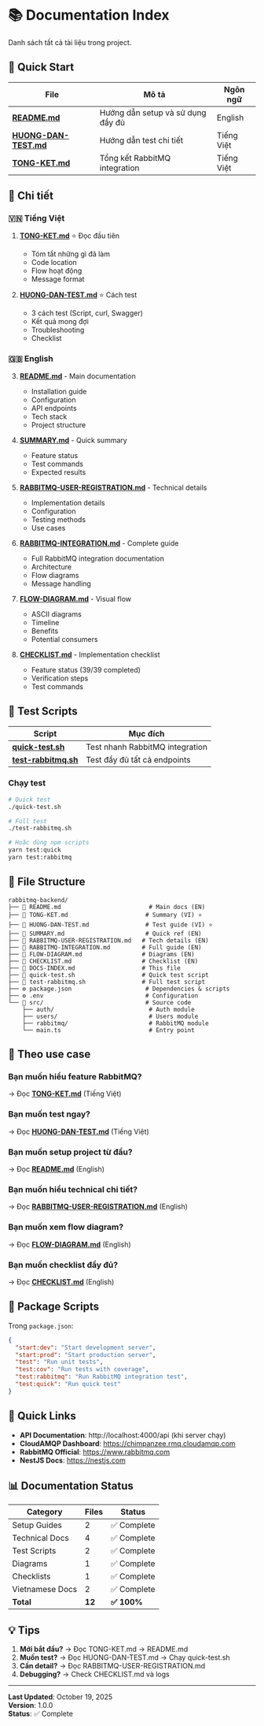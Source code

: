 # 📚 Documentation Index

Danh sách tất cả tài liệu trong project.

## 🚀 Quick Start

| File | Mô tả | Ngôn ngữ |
|------|-------|----------|
| **[README.md](README.md)** | Hướng dẫn setup và sử dụng đầy đủ | English |
| **[HUONG-DAN-TEST.md](HUONG-DAN-TEST.md)** | Hướng dẫn test chi tiết | Tiếng Việt |
| **[TONG-KET.md](TONG-KET.md)** | Tổng kết RabbitMQ integration | Tiếng Việt |

## 📖 Chi tiết

### 🇻🇳 Tiếng Việt

1. **[TONG-KET.md](TONG-KET.md)** ⭐ Đọc đầu tiên
   - Tóm tắt những gì đã làm
   - Code location
   - Flow hoạt động
   - Message format
   
2. **[HUONG-DAN-TEST.md](HUONG-DAN-TEST.md)** ⭐ Cách test
   - 3 cách test (Script, curl, Swagger)
   - Kết quả mong đợi
   - Troubleshooting
   - Checklist

### 🇬🇧 English

3. **[README.md](README.md)** - Main documentation
   - Installation guide
   - Configuration
   - API endpoints
   - Tech stack
   - Project structure

4. **[SUMMARY.md](SUMMARY.md)** - Quick summary
   - Feature status
   - Test commands
   - Expected results

5. **[RABBITMQ-USER-REGISTRATION.md](RABBITMQ-USER-REGISTRATION.md)** - Technical details
   - Implementation details
   - Configuration
   - Testing methods
   - Use cases

6. **[RABBITMQ-INTEGRATION.md](RABBITMQ-INTEGRATION.md)** - Complete guide
   - Full RabbitMQ integration documentation
   - Architecture
   - Flow diagrams
   - Message handling

7. **[FLOW-DIAGRAM.md](FLOW-DIAGRAM.md)** - Visual flow
   - ASCII diagrams
   - Timeline
   - Benefits
   - Potential consumers

8. **[CHECKLIST.md](CHECKLIST.md)** - Implementation checklist
   - Feature status (39/39 completed)
   - Verification steps
   - Test commands

## 🧪 Test Scripts

| Script | Mục đích |
|--------|----------|
| **[quick-test.sh](quick-test.sh)** | Test nhanh RabbitMQ integration |
| **[test-rabbitmq.sh](test-rabbitmq.sh)** | Test đầy đủ tất cả endpoints |

### Chạy test

```bash
# Quick test
./quick-test.sh

# Full test
./test-rabbitmq.sh

# Hoặc dùng npm scripts
yarn test:quick
yarn test:rabbitmq
```

## 📂 File Structure

```
rabbitmq-backend/
├── 📄 README.md                         # Main docs (EN)
├── 📄 TONG-KET.md                      # Summary (VI) ⭐
├── 📄 HUONG-DAN-TEST.md                # Test guide (VI) ⭐
├── 📄 SUMMARY.md                       # Quick ref (EN)
├── 📄 RABBITMQ-USER-REGISTRATION.md   # Tech details (EN)
├── 📄 RABBITMQ-INTEGRATION.md         # Full guide (EN)
├── 📄 FLOW-DIAGRAM.md                 # Diagrams (EN)
├── 📄 CHECKLIST.md                    # Checklist (EN)
├── 📄 DOCS-INDEX.md                   # This file
├── 🧪 quick-test.sh                   # Quick test script
├── 🧪 test-rabbitmq.sh                # Full test script
├── ⚙️ package.json                     # Dependencies & scripts
├── ⚙️ .env                             # Configuration
└── 📁 src/                             # Source code
    ├── auth/                           # Auth module
    ├── users/                          # Users module
    ├── rabbitmq/                       # RabbitMQ module
    └── main.ts                         # Entry point
```

## 🎯 Theo use case

### Bạn muốn hiểu feature RabbitMQ?
→ Đọc **[TONG-KET.md](TONG-KET.md)** (Tiếng Việt)

### Bạn muốn test ngay?
→ Đọc **[HUONG-DAN-TEST.md](HUONG-DAN-TEST.md)** (Tiếng Việt)

### Bạn muốn setup project từ đầu?
→ Đọc **[README.md](README.md)** (English)

### Bạn muốn hiểu technical chi tiết?
→ Đọc **[RABBITMQ-USER-REGISTRATION.md](RABBITMQ-USER-REGISTRATION.md)** (English)

### Bạn muốn xem flow diagram?
→ Đọc **[FLOW-DIAGRAM.md](FLOW-DIAGRAM.md)** (English)

### Bạn muốn checklist đầy đủ?
→ Đọc **[CHECKLIST.md](CHECKLIST.md)** (English)

## 📝 Package Scripts

Trong `package.json`:

```json
{
  "start:dev": "Start development server",
  "start:prod": "Start production server",
  "test": "Run unit tests",
  "test:cov": "Run tests with coverage",
  "test:rabbitmq": "Run RabbitMQ integration test",
  "test:quick": "Run quick test"
}
```

## 🔗 Quick Links

- **API Documentation**: http://localhost:4000/api (khi server chạy)
- **CloudAMQP Dashboard**: https://chimpanzee.rmq.cloudamqp.com
- **RabbitMQ Official**: https://www.rabbitmq.com
- **NestJS Docs**: https://nestjs.com

## 📊 Documentation Status

| Category | Files | Status |
|----------|-------|--------|
| Setup Guides | 2 | ✅ Complete |
| Technical Docs | 4 | ✅ Complete |
| Test Scripts | 2 | ✅ Complete |
| Diagrams | 1 | ✅ Complete |
| Checklists | 1 | ✅ Complete |
| Vietnamese Docs | 2 | ✅ Complete |
| **Total** | **12** | **✅ 100%** |

## 💡 Tips

1. **Mới bắt đầu?** → Đọc TONG-KET.md → README.md
2. **Muốn test?** → Đọc HUONG-DAN-TEST.md → Chạy quick-test.sh
3. **Cần detail?** → Đọc RABBITMQ-USER-REGISTRATION.md
4. **Debugging?** → Check CHECKLIST.md và logs

---

**Last Updated**: October 19, 2025  
**Version**: 1.0.0  
**Status**: ✅ Complete
